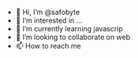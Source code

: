 - 👋 Hi, I’m @safobyte
- 👀 I’m interested in ...
- 🌱 I’m currently learning javascrip
- 💞️ I’m looking to collaborate on web
- 📫 How to reach me 

<!---
safobyte/safobyte is a ✨ special ✨ repository because its `README.md` (this file) appears on your GitHub profile.
You can click the Preview link to take a look at your changes.
--->

